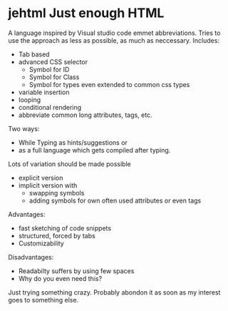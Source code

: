 # jehtml Just enough HTML

A language inspired by Visual studio code emmet abbreviations.
Tries to use the approach as less as possible, as much as neccessary.
Includes:
- Tab based
- advanced CSS selector
  - Symbol for ID
  - Symbol for Class
  - Symbol for types even extended to common css types
- variable insertion
- looping
- conditional rendering
- abbreviate common long attributes, tags, etc.

Two ways:
- While Typing as hints/suggestions or
- as a full language which gets compiled after typing.

Lots of variation should be made possible
- explicit version
- implicit version with
  - swapping symbols
  - adding symbols for own often used attributes or even tags

Advantages:
- fast sketching of code snippets
- structured, forced by tabs
- Customizability

Disadvantages:
- Readabilty suffers by using few spaces
- Why do you even need this?

Just trying something crazy.
Probably abondon it as soon as my interest goes to something else. 
